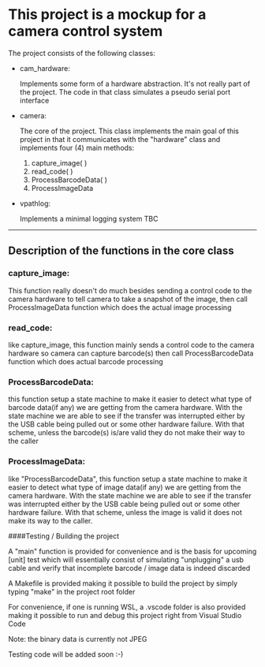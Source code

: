 # This project is a mockup for a camera control system

The project consists of the following classes:

- cam_hardware:

  Implements some form of a hardware abstraction. It's not really part of the project. The code in that class simulates a pseudo serial port interface

- camera: 

  The core of the project. This class implements the main goal of this project in that it communicates with the "hardware" class and implements four (4) main methods:
  1. capture_image( )
  2. read_code( )
  3. ProcessBarcodeData( )
  4. ProcessImageData


- vpathlog:

  Implements a minimal logging system TBC
  
---------------------------------------------------------------------------------------------------------------------

## Description of the functions in the core class

### **capture_image**:

This function really doesn't do much besides sending a control code to the camera hardware to tell camera to take a snapshot of the image, then call ProcessImageData function which does the actual image processing

### **read_code**:

like capture_image, this function mainly sends a control code to the camera hardware so camera can capture barcode(s) then call ProcessBarcodeData function which does actual barcode processing

### **ProcessBarcodeData**:

this function setup a state machine to make it easier to detect what type of barcode data(if any) we are getting from the camera hardware. With the state machine we are able to see if the transfer was interrupted either by the USB cable being pulled out or some other hardware failure. With that scheme, unless the barcode(s) is/are valid they do not make their way to the caller

### **ProcessImageData**:

like "ProcessBarcodeData", this function setup a state machine to make it easier to detect what type of image data(if any) we are getting from the camera hardware. With the state machine we are able to see if the transfer was interrupted either by the USB cable being pulled out or some other hardware failure. With that scheme, unless the image is valid it does not make its way to the caller.

####Testing / Building the project

A "main" function is provided for convenience and is the basis for upcoming [unit] test which will essentially consist of simulating "unplugging" a usb cable and verify that  incomplete barcode / image data is indeed discarded

A Makefile is provided making it possible to build the project by simply typing "make" in the project root folder

For convenience, if one is running WSL, a .vscode folder is also provided making it possible to run and debug this project right from Visual Studio Code

Note: the binary data is currently not JPEG

Testing code will be added soon :-)
